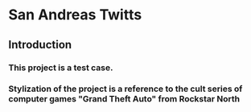 # San Andreas Twitts
## Introduction
### This project is a test case.
### Stylization of the project is a reference to the cult series of computer games "Grand Theft Auto" from Rockstar North
